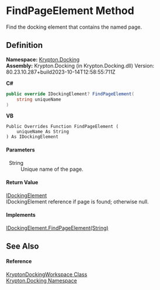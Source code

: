 # FindPageElement Method


Find the docking element that contains the named page.



## Definition
**Namespace:** <a href="98399376-cf41-9454-4b4d-4fab2ca20bc7.md">Krypton.Docking</a>  
**Assembly:** Krypton.Docking (in Krypton.Docking.dll) Version: 80.23.10.287+build2023-10-14T12:58:55:711Z

**C#**
``` C#
public override IDockingElement? FindPageElement(
	string uniqueName
)
```
**VB**
``` VB
Public Overrides Function FindPageElement ( 
	uniqueName As String
) As IDockingElement
```



#### Parameters
<dl><dt>  String</dt><dd>Unique name of the page.</dd></dl>

#### Return Value
<a href="7a8c0862-7f74-27fa-175f-cc894ff97478.md">IDockingElement</a>  
IDockingElement reference if page is found; otherwise null.

#### Implements
<a href="e75d45e0-0fe1-d4fc-557c-b3f0adeb637e.md">IDockingElement.FindPageElement(String)</a>  


## See Also


#### Reference
<a href="e814f693-ffbf-63be-9a64-6d22d79d6ffd.md">KryptonDockingWorkspace Class</a>  
<a href="98399376-cf41-9454-4b4d-4fab2ca20bc7.md">Krypton.Docking Namespace</a>  
